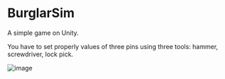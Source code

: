 # BurglarSim

A simple game on Unity.

You have to set properly values of three pins using three tools: hammer, screwdriver, lock pick.

![image](https://user-images.githubusercontent.com/34439136/213902043-97e251e6-b65e-427a-9cad-3721b929c560.png)
